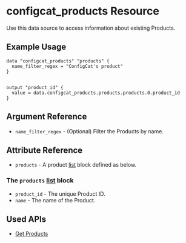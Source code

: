 # configcat_products Resource

Use this data source to access information about existing Products.

## Example Usage

```hcl
data "configcat_products" "products" {
  name_filter_regex = "ConfigCat's product"
}


output "product_id" {
  value = data.configcat_products.products.products.0.product_id
}
```

## Argument Reference

* `name_filter_regex` - (Optional) Filter the Products by name.

## Attribute Reference

* `products` - A product [list](https://www.terraform.io/docs/configuration/types.html#list-) block defined as below.

### The `products` [list](https://www.terraform.io/docs/configuration/types.html#list-) block

* `product_id` - The unique Product ID.
* `name` - The name of the Product.

## Used APIs
- [Get Products](https://api.configcat.com/docs/index.html#operation/get-products)